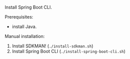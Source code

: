 Install Spring Boot CLI.

Prerequisites:

- install Java.

Manual installation:
1. Install SDKMAN! (`./install-sdkman.sh`)
2. Install Spring Boot CLI (`./install-spring-boot-cli.sh`)